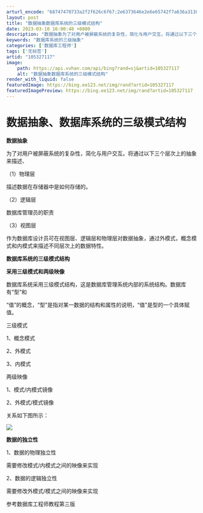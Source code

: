 ```yaml
---
arturl_encode: "68747470733a2f2f626c6f67:2e6373646e2e6e65742f7a636a31383533373135303937302f:61727469636c652f64657461696c732f313035333237313137"
layout: post
title: "数据抽象数据库系统的三级模式结构"
date: 2023-03-10 16:00:48 +0800
description: "数据抽象为了对用户被屏蔽系统的复杂性，简化与用户交互。将通过以下三个层次上的抽象来描述、（1）物理层"
keywords: "数据库系统的三级抽象"
categories: ['数据库工程师']
tags: ['无标签']
artid: "105327117"
image:
    path: https://api.vvhan.com/api/bing?rand=sj&artid=105327117
    alt: "数据抽象数据库系统的三级模式结构"
render_with_liquid: false
featuredImage: https://bing.ee123.net/img/rand?artid=105327117
featuredImagePreview: https://bing.ee123.net/img/rand?artid=105327117
---
```


# 数据抽象、数据库系统的三级模式结构

**数据抽象**

为了对用户被屏蔽系统的复杂性，简化与用户交互。将通过以下三个层次上的抽象来描述、

（1）物理层

描述数据在存储器中是如何存储的。

（2）逻辑层

数据库管理员的职责

（3）视图层

作为数据库设计员可在视图层、逻辑层和物理层对数据抽象，通过外模式，概念模式和内模式来描述不同层次上的数据特性。

**数据库系统的三级模式结构**

**采用三级模式和两级映像**

数据库系统采用三级模式结构，这是数据库管理系统内部的系统结构。数据库有“型”和
  
“值”的概念，“型”是指对某一数据的结构和属性的说明，“值"是型的一个具体赋值。

三级模式

1、概念模式

2、外模式

3、内模式

两级映像

1、模式/内模式镜像

2、外模式/模式镜像

关系如下图所示：

![](https://i-blog.csdnimg.cn/blog_migrate/41b88dde4266c34fc4faf9951850f6ec.png)

**数据的独立性**

1、数据的物理独立性

需要修改模式/内模式之间的映像来实现

2、数据的逻辑独立性

需要修改外模式/模式之间的映像来实现

参考数据库工程师教程第三版